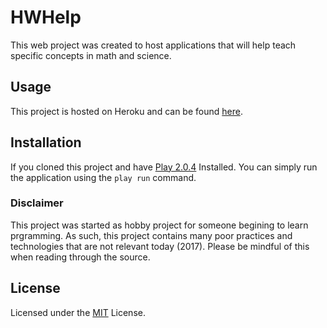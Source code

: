 # HWHelp
This web project was created to host applications that will help teach specific concepts in math and science.

## Usage
This project is hosted on Heroku and can be found [here](https://www.google.com).

## Installation
If you cloned this project and have [Play 2.0.4](https://www.playframework.com/download) Installed. You can simply run the application using the `play run` command.

### Disclaimer
This project was started as hobby project for someone begining to learn prgramming. As such, this project contains many poor practices and technologies that are not relevant today (2017). Please be mindful of this when reading through the source.

## License
Licensed under the [MIT](LICENSE.txt) License.